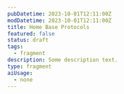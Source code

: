 ```yaml
---
pubDatetime: 2023-10-01T12:11:00Z
modDatetime: 2023-10-01T12:11:00Z
title: Home Base Protocols
featured: false
status: draft
tags:
  - fragment
description: Some description text.
type: fragment
aiUsage:
  - none
---
```


